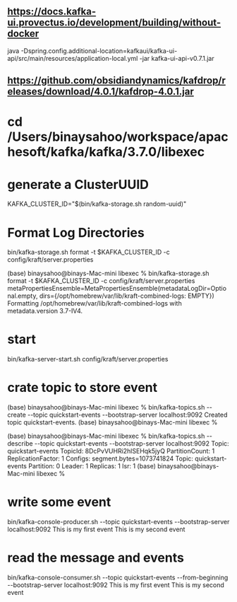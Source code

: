 ## https://docs.kafka-ui.provectus.io/development/building/without-docker

java -Dspring.config.additional-location=kafkaui/kafka-ui-api/src/main/resources/application-local.yml -jar kafka-ui-api-v0.7.1.jar 


## https://github.com/obsidiandynamics/kafdrop/releases/download/4.0.1/kafdrop-4.0.1.jar


# cd  /Users/binaysahoo/workspace/apachesoft/kafka/kafka/3.7.0/libexec


# generate a ClusterUUID
KAFKA_CLUSTER_ID="$(bin/kafka-storage.sh random-uuid)"


# Format Log Directories

bin/kafka-storage.sh format -t $KAFKA_CLUSTER_ID -c config/kraft/server.properties


(base) binaysahoo@binays-Mac-mini libexec % bin/kafka-storage.sh format -t $KAFKA_CLUSTER_ID -c config/kraft/server.properties
metaPropertiesEnsemble=MetaPropertiesEnsemble(metadataLogDir=Optional.empty, dirs={/opt/homebrew/var/lib/kraft-combined-logs: EMPTY})
Formatting /opt/homebrew/var/lib/kraft-combined-logs with metadata.version 3.7-IV4.


# start
bin/kafka-server-start.sh config/kraft/server.properties


# crate topic to store event
(base) binaysahoo@binays-Mac-mini libexec % bin/kafka-topics.sh --create --topic quickstart-events --bootstrap-server localhost:9092
Created topic quickstart-events.
(base) binaysahoo@binays-Mac-mini libexec % 


(base) binaysahoo@binays-Mac-mini libexec % bin/kafka-topics.sh --describe --topic quickstart-events --bootstrap-server localhost:9092
Topic: quickstart-events	TopicId: 8DcPvVUHRi2hlSEHqk5jyQ	PartitionCount: 1	ReplicationFactor: 1	Configs: segment.bytes=1073741824
	Topic: quickstart-events	Partition: 0	Leader: 1	Replicas: 1	Isr: 1
(base) binaysahoo@binays-Mac-mini libexec % 


# write some event 
bin/kafka-console-producer.sh --topic quickstart-events --bootstrap-server localhost:9092
This is my first event
This is my second event

# read the message and events
bin/kafka-console-consumer.sh --topic quickstart-events --from-beginning --bootstrap-server localhost:9092
This is my first event
This is my second event

